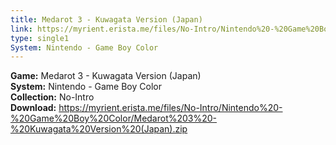 ```yaml
---
title: Medarot 3 - Kuwagata Version (Japan)
link: https://myrient.erista.me/files/No-Intro/Nintendo%20-%20Game%20Boy%20Color/Medarot%203%20-%20Kuwagata%20Version%20(Japan).zip
type: single1
System: Nintendo - Game Boy Color
---
```

<b>Game:</b> Medarot 3 - Kuwagata Version (Japan)<br>
<b>System:</b> Nintendo - Game Boy Color<br>
<b>Collection:</b> No-Intro<br>
<b>Download:</b> https://myrient.erista.me/files/No-Intro/Nintendo%20-%20Game%20Boy%20Color/Medarot%203%20-%20Kuwagata%20Version%20(Japan).zip